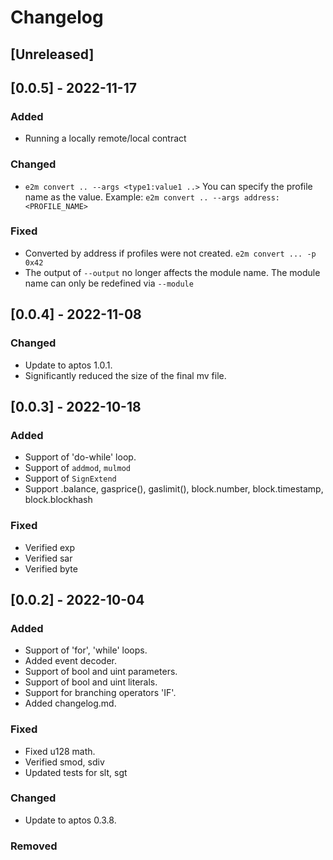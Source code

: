 # Changelog

## [Unreleased]

## [0.0.5] - 2022-11-17
### Added
- Running a locally remote/local contract
### Changed
- `e2m convert .. --args <type1:value1 ..>` You can specify the profile name as the value. Example: `e2m convert .. --args address:<PROFILE_NAME>`
### Fixed
-  Converted by address if profiles were not created. `e2m convert ... -p 0x42`
-  The output of `--output` no longer affects the module name. The module name can only be redefined via `--module`

## [0.0.4] - 2022-11-08

### Changed
- Update to aptos 1.0.1.
- Significantly reduced the size of the final mv file.

## [0.0.3] - 2022-10-18

### Added
- Support of 'do-while' loop.
- Support of `addmod`, `mulmod`
- Support of `SignExtend`
- Support <ACCOUNT>.balance, gasprice(), gaslimit(), block.number, block.timestamp, block.blockhash

### Fixed
- Verified exp
- Verified sar
- Verified byte

## [0.0.2] - 2022-10-04

### Added

- Support of 'for', 'while' loops.
- Added event decoder.
- Support of bool and uint parameters.
- Support of bool and uint literals.
- Support for branching operators 'IF'.
- Added changelog.md.

### Fixed

- Fixed u128 math.
- Verified smod, sdiv
- Updated tests for slt, sgt

### Changed

- Update to aptos 0.3.8.

### Removed

